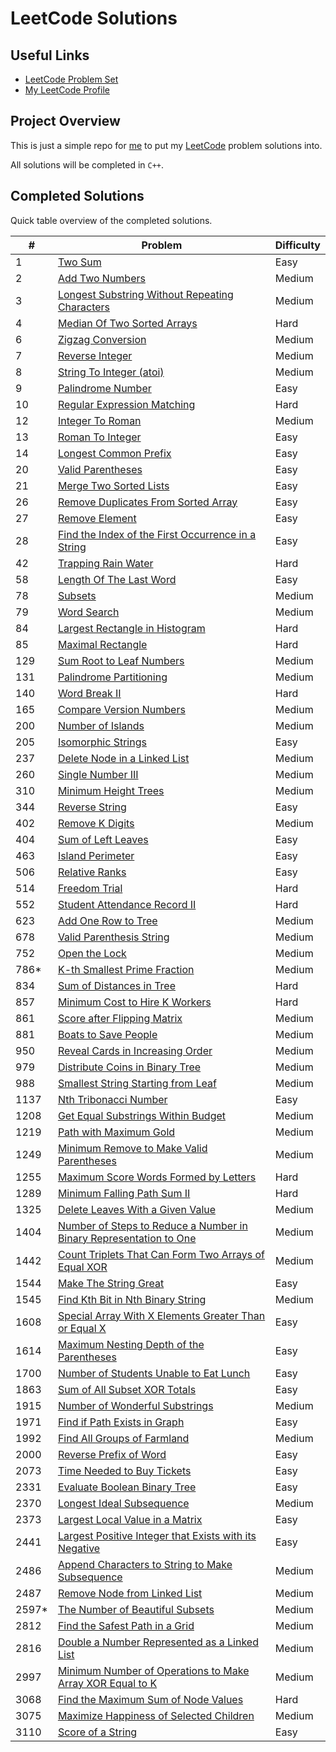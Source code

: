 # LeetCode Solutions

## Useful Links

- [LeetCode Problem Set](https://leetcode.com/problemset/)
- [My LeetCode Profile](https://leetcode.com/Jawdan)

## Project Overview

This is just a simple repo for [me](https://leetcode.com/Jawdan) to put my [LeetCode](https://leetcode.com/problemset/) problem solutions into.

All solutions will be completed in `C++`.

## Completed Solutions

Quick table overview of the completed solutions.

| #     | Problem                                                                                                                                           | Difficulty |
| ----- | ------------------------------------------------------------------------------------------------------------------------------------------------- | ---------- |
| 1     | [Two Sum](Solutions/0001.TwoSum.cpp)                                                                                                              | Easy       |
| 2     | [Add Two Numbers](Solutions/0002.AddTwoNumbers.cpp)                                                                                               | Medium     |
| 3     | [Longest Substring Without Repeating Characters](Solutions/0003.LongestSubstringWithoutRepeatingCharacters.cpp)                                   | Medium     |
| 4     | [Median Of Two Sorted Arrays](Solutions/0004.MedianOfTwoSortedArrays.cpp)                                                                         | Hard       |
| 6     | [Zigzag Conversion](Solutions/0006.ZigzagConversion.cpp)                                                                                          | Medium     |
| 7     | [Reverse Integer](Solutions/0007.ReverseInteger.cpp)                                                                                              | Medium     |
| 8     | [String To Integer (atoi)](Solutions/0008.StringToIntegerAtoi.cpp)                                                                                | Medium     |
| 9     | [Palindrome Number](Solutions/0009.PalindromeNumber.cpp)                                                                                          | Easy       |
| 10    | [Regular Expression Matching](Solutions/0010.RegularExpressionMatching.cpp)                                                                       | Hard       |
| 12    | [Integer To Roman](Solutions/0012.IntegerToRoman.cpp)                                                                                             | Medium     |
| 13    | [Roman To Integer](Solutions/0013.RomanToInteger.cpp)                                                                                             | Easy       |
| 14    | [Longest Common Prefix](Solutions/0014.LongestCommonPrefix.cpp)                                                                                   | Easy       |
| 20    | [Valid Parentheses](Solutions/0020.ValidParentheses.cpp)                                                                                          | Easy       |
| 21    | [Merge Two Sorted Lists](Solutions/0021.MergeTwoSortedLists.cpp)                                                                                  | Easy       |
| 26    | [Remove Duplicates From Sorted Array](Solutions/0026.RemoveDuplicatesFromSortedArray.cpp)                                                         | Easy       |
| 27    | [Remove Element](Solutions/0027.RemoveElement.cpp)                                                                                                | Easy       |
| 28    | [Find the Index of the First Occurrence in a String](solutions/0028.FindTheIndexOfTheFirstOccurenceInAString.cpp)                                 | Easy       |
| 42    | [Trapping Rain Water](Solutions/0042.TrappingRainWater.cpp)                                                                                       | Hard       |
| 58    | [Length Of The Last Word](Solutions/0058.LengthOfTheLastWord.cpp)                                                                                 | Easy       |
| 78    | [Subsets](Solutions/0078.Subsets.cpp)                                                                                                             | Medium     |
| 79    | [Word Search](Solutions/0079.WordSearch.cpp)                                                                                                      | Medium     |
| 84    | [Largest Rectangle in Histogram](Solutions/0084.LargestRectangleInHistogram.cpp)                                                                  | Hard       |
| 85    | [Maximal Rectangle](Solutions/0085.MaximalRectangle.cpp)                                                                                          | Hard       |
| 129   | [Sum Root to Leaf Numbers](Solutions/0129.SumRootToLeafNumbers.cpp)                                                                               | Medium     |
| 131   | [Palindrome Partitioning](Solutions/0131.PalindromePartitioning.cpp)                                                                              | Medium     |
| 140   | [Word Break II](Solutions/0140.WordBreakII.cpp)                                                                                                   | Hard       |
| 165   | [Compare Version Numbers](Solutions/0165.CompareVersionNumbers.cpp)                                                                               | Medium     |
| 200   | [Number of Islands](Solutions/0200.NumberOfIslands.cpp)                                                                                           | Medium     |
| 205   | [Isomorphic Strings](Solutions/0205.IsomorphicStrings.cpp)                                                                                        | Easy       |
| 237   | [Delete Node in a Linked List](Solutions/0237.DeleteNodeInALinkedList.cpp)                                                                        | Medium     |
| 260   | [Single Number III](Solutions/0260.SingleNumberIII.cpp)                                                                                           | Medium     |
| 310   | [Minimum Height Trees](Solutions/0310.MinimumHeightTrees.cpp)                                                                                     | Medium     |
| 344   | [Reverse String](Solutions/0344.ReverseString.cpp)                                                                                                | Easy       |
| 402   | [Remove K Digits](Solutions/0402.RemoveKDigits.cpp)                                                                                               | Medium     |
| 404   | [Sum of Left Leaves](Solutions/0404.SumOfLeftLeaves.cpp)                                                                                          | Easy       |
| 463   | [Island Perimeter](Solutions/0463.IslandPerimeter.cpp)                                                                                            | Easy       |
| 506   | [Relative Ranks](Solutions/0506.RelativeRanks.cpp)                                                                                                | Easy       |
| 514   | [Freedom Trial](Solutions/0514.FreedomTrial.cpp)                                                                                                  | Hard       |
| 552   | [Student Attendance Record II](Solutions/0552.StudentAttendanceRecordII.cpp)                                                                      | Hard       |
| 623   | [Add One Row to Tree](Solutions/0623.AddOneRowToTree.cpp)                                                                                         | Medium     |
| 678   | [Valid Parenthesis String](Solutions/0678.ValidParenthesisString.cpp)                                                                             | Medium     |
| 752   | [Open the Lock](Solutions/0752.OpenTheLock.cpp)                                                                                                   | Medium     |
| 786*  | [K-th Smallest Prime Fraction](Solutions/0786.KthSmallestPrimeFraction.cpp)                                                                       | Medium     |
| 834   | [Sum of Distances in Tree](Solutions/0834.SumOfDistancesInTree.cpp)                                                                               | Hard       |
| 857   | [Minimum Cost to Hire K Workers](solutions/0857.MinimumCostToHireKWorkers.cpp)                                                                    | Hard       |
| 861   | [Score after Flipping Matrix](Solutions/0861.ScoreAfterFlippingMatrix.cpp)                                                                        | Medium     |
| 881   | [Boats to Save People](Solutions/0881.BoatsToSavePeople.cpp)                                                                                      | Medium     |
| 950   | [Reveal Cards in Increasing Order](Solutions/0950.RevealCardsInIncreasingOrder.cpp)                                                               | Medium     |
| 979   | [Distribute Coins in Binary Tree](Solutions/979.DistributeCoinsInBinaryTree.cpp)                                                                  | Medium     |
| 988   | [Smallest String Starting from Leaf](Solutions/0988.SmallestStringStartingFromLeaf.cpp)                                                           | Medium     |
| 1137  | [Nth Tribonacci Number](Solutions/1137.NthTribonacciNumber.cpp)                                                                                   | Easy       |
| 1208  | [Get Equal Substrings Within Budget](Solutions/1208.GetEqualSubstringsWithinBudget.cpp)                                                           | Medium     |
| 1219  | [Path with Maximum Gold](Solutions/1219.PathWithMaximumGold.cpp)                                                                                  | Medium     |
| 1249  | [Minimum Remove to Make Valid Parentheses](Solutions/1249.MinimumRemoveToMakeValidParentheses.cpp)                                                | Medium     |
| 1255  | [Maximum Score Words Formed by Letters](Solutions/1255.MaximumScoreWordsFormedByLetters.cpp)                                                      | Hard       |
| 1289  | [Minimum Falling Path Sum II](Solutions/1289.MinimumFallingPathSumII.cpp)                                                                         | Hard       |
| 1325  | [Delete Leaves With a Given Value](Solutions/1325.DeleteLeavesWithAGivenValue.cpp)                                                                | Medium     |
| 1404  | [Number of Steps to Reduce a Number in Binary Representation to One](Solutions/1404.NumberOfStepsToReduceANumberInABinaryRepresentationToOne.cpp) | Medium     |
| 1442  | [Count Triplets That Can Form Two Arrays of Equal XOR](Solutions/1442.CountTripletsThatCanFormTwoArraysOfEqualXOR.cpp)                            | Medium     |
| 1544  | [Make The String Great](Solutions/1544.MakeTheStringGreat.cpp)                                                                                    | Easy       |
| 1545  | [Find Kth Bit in Nth Binary String](Solutions/1545.FindKthBitInNthBinaryString.cpp)                                                               | Medium     |
| 1608  | [Special Array With X Elements Greater Than or Equal X](Solutions/1608.SpecialArrayWithXElementsGreaterThanOrEqualX.cpp)                          | Easy       |
| 1614  | [Maximum Nesting Depth of the Parentheses](Solutions/1614.MaximumNestingDepthOfTheParentheses.cpp)                                                | Easy       |
| 1700  | [Number of Students Unable to Eat Lunch](Solutions/1700.NumberOfStudentsUnableToEatLunch.cpp)                                                     | Easy       |
| 1863  | [Sum of All Subset XOR Totals](Solutions/1863.SumOfAllSubsetXORTotals.cpp)                                                                        | Easy       |
| 1915  | [Number of Wonderful Substrings](Solutions/1915.NumberOfWonderfulSubstrings.cpp)                                                                  | Medium     |
| 1971  | [Find if Path Exists in Graph](Solutions/1971.FindIfPathExistsInGraph.cpp)                                                                        | Easy       |
| 1992  | [Find All Groups of Farmland](Solutions/1992.FindAllGroupsOfFarmland.cpp)                                                                         | Medium     |
| 2000  | [Reverse Prefix of Word](Solutions/2000.ReversePrefixOfWord.cpp)                                                                                  | Easy       |
| 2073  | [Time Needed to Buy Tickets](Solutions/2073.TimeNeededToBuyTickets.cpp)                                                                           | Easy       |
| 2331  | [Evaluate Boolean Binary Tree](Solutions/2331.EvaluateBooleanBinaryTree.cpp)                                                                      | Easy       |
| 2370  | [Longest Ideal Subsequence](Solutions/2370.LongestIdealSubsequence.cpp)                                                                           | Medium     |
| 2373  | [Largest Local Value in a Matrix](Solutions/2373.LargestLocalValueInAMatrix.cpp)                                                                  | Easy       |
| 2441  | [Largest Positive Integer that Exists with its Negative](Solutions/2441.LargestPositiveIntegerThatExistsWithItsNegative.cpp)                      | Easy       |
| 2486  | [Append Characters to String to Make Subsequence](Solutions/2486.AppendCharactersToStringToMakeSubsequence.cpp)                                   | Medium     |
| 2487  | [Remove Node from Linked List](Solutions/2487.RemoveNodesFromLinkedList.cpp)                                                                      | Medium     |
| 2597* | [The Number of Beautiful Subsets](Solutions/2597.TheNumberOfBeautifulSubsets.cpp)                                                                 | Medium     |
| 2812  | [Find the Safest Path in a Grid](Solutions/2812.FindTheSafestPathInAGrid.cpp)                                                                     | Medium     |
| 2816  | [Double a Number Represented as a Linked List](Solutions/2816.DoubleANumberRepresentedAsALinkedList.cpp)                                          | Medium     |
| 2997  | [Minimum Number of Operations to Make Array XOR Equal to K](Solutions/2997.MinimumNumberOfOperationsToMakeArrayXOREqualToK.cpp)                   | Medium     |
| 3068  | [Find the Maximum Sum of Node Values](Solutions/3068.FindTheMaximumSumOfNodeValues.cpp)                                                           | Hard       |
| 3075  | [Maximize Happiness of Selected Children](Solutions/3075.MaximizeHappinessOfSelectedChildren.cpp)                                                 | Medium     |
| 3110  | [Score of a String](Solutions/3110.ScoreOfAString.cpp)                                                                                            | Easy       |